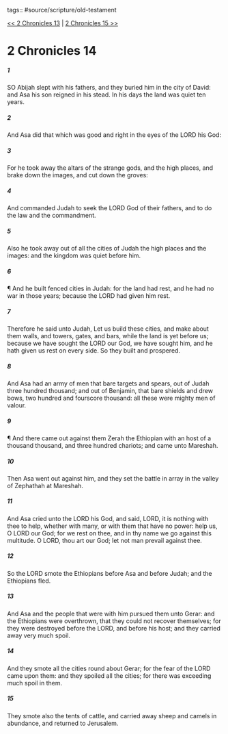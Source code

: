 tags:: #source/scripture/old-testament

[<< 2 Chronicles 13](old-testament/14_2_Chronicles/2_Chronicles_13.md) | [2 Chronicles 15 >>](old-testament/14_2_Chronicles/2_Chronicles_15.md)

# 2 Chronicles 14

##### 1

SO Abijah slept with his fathers, and they buried him in the city of David: and Asa his son reigned in his stead. In his days the land was quiet ten years.

##### 2

And Asa did that which was good and right in the eyes of the LORD his God:

##### 3

For he took away the altars of the strange gods, and the high places, and brake down the images, and cut down the groves:

##### 4

And commanded Judah to seek the LORD God of their fathers, and to do the law and the commandment.

##### 5

Also he took away out of all the cities of Judah the high places and the images: and the kingdom was quiet before him.

##### 6

¶ And he built fenced cities in Judah: for the land had rest, and he had no war in those years; because the LORD had given him rest.

##### 7

Therefore he said unto Judah, Let us build these cities, and make about them walls, and towers, gates, and bars, while the land is yet before us; because we have sought the LORD our God, we have sought him, and he hath given us rest on every side. So they built and prospered.

##### 8

And Asa had an army of men that bare targets and spears, out of Judah three hundred thousand; and out of Benjamin, that bare shields and drew bows, two hundred and fourscore thousand: all these were mighty men of valour.

##### 9

¶ And there came out against them Zerah the Ethiopian with an host of a thousand thousand, and three hundred chariots; and came unto Mareshah.

##### 10

Then Asa went out against him, and they set the battle in array in the valley of Zephathah at Mareshah.

##### 11

And Asa cried unto the LORD his God, and said, LORD, it is nothing with thee to help, whether with many, or with them that have no power: help us, O LORD our God; for we rest on thee, and in thy name we go against this multitude. O LORD, thou art our God; let not man prevail against thee.

##### 12

So the LORD smote the Ethiopians before Asa and before Judah; and the Ethiopians fled.

##### 13

And Asa and the people that were with him pursued them unto Gerar: and the Ethiopians were overthrown, that they could not recover themselves; for they were destroyed before the LORD, and before his host; and they carried away very much spoil.

##### 14

And they smote all the cities round about Gerar; for the fear of the LORD came upon them: and they spoiled all the cities; for there was exceeding much spoil in them.

##### 15

They smote also the tents of cattle, and carried away sheep and camels in abundance, and returned to Jerusalem.
